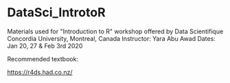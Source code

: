 # DataSci_IntrotoR

Materials used for "Introduction to R" workshop offered by Data Scientifique
Concordia University, Montreal, Canada
Instructor: Yara Abu Awad
Dates: Jan 20, 27 & Feb 3rd 2020


Recommended textbook:

https://r4ds.had.co.nz/
